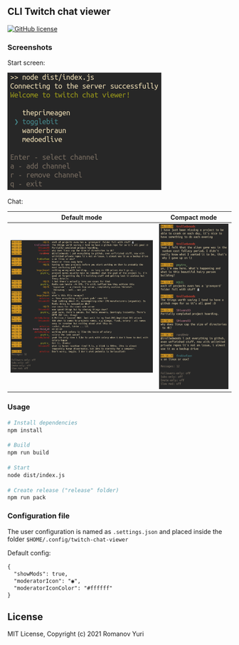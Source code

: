## CLI Twitch chat viewer

[![GitHub license](https://img.shields.io/github/license/darteil/twitch-chat-viewer?style=for-the-badge)](https://github.com/darteil/twitch-chat-viewer/blob/master/LICENSE.md)

### Screenshots

Start screen:

![](media/start_screen.png)

Chat:

| Default mode              |  Compact mode             |
|:-------------------------:|:-------------------------:|
|![](media/screen1.png)     |![](media/screen2.png)     |

### Usage

```bash
# Install dependencies
npm install

# Build
npm run build

# Start
node dist/index.js

# Create release ("release" folder)
npm run pack
```

### Configuration file
The user configuration is named as `.settings.json` and placed inside the folder `$HOME/.config/twitch-chat-viewer`

Default config:
``` jsonc
{
  "showMods": true,
  "moderatorIcon": "◉",
  "moderatorIconColor": "#ffffff"
}
```

## License

MIT License, Copyright (c) 2021 Romanov Yuri
